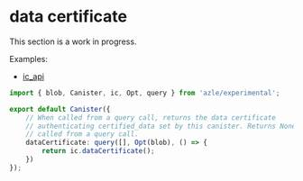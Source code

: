 # data certificate

This section is a work in progress.

Examples:

-   [ic_api](https://github.com/demergent-labs/azle/tree/main/examples/ic_api)

```typescript
import { blob, Canister, ic, Opt, query } from 'azle/experimental';

export default Canister({
    // When called from a query call, returns the data certificate
    // authenticating certified_data set by this canister. Returns None if not
    // called from a query call.
    dataCertificate: query([], Opt(blob), () => {
        return ic.dataCertificate();
    })
});
```
